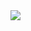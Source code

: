 <!-- Trzeba użyć HTML, bo wtedy ścieżka nie będzie parsowana przez docsify -->

<a href="https://warsawjs.com/">
    <img src="https://warsawjs.com/static/images/logos/logo-warsawjs.svg"/>
</a>
